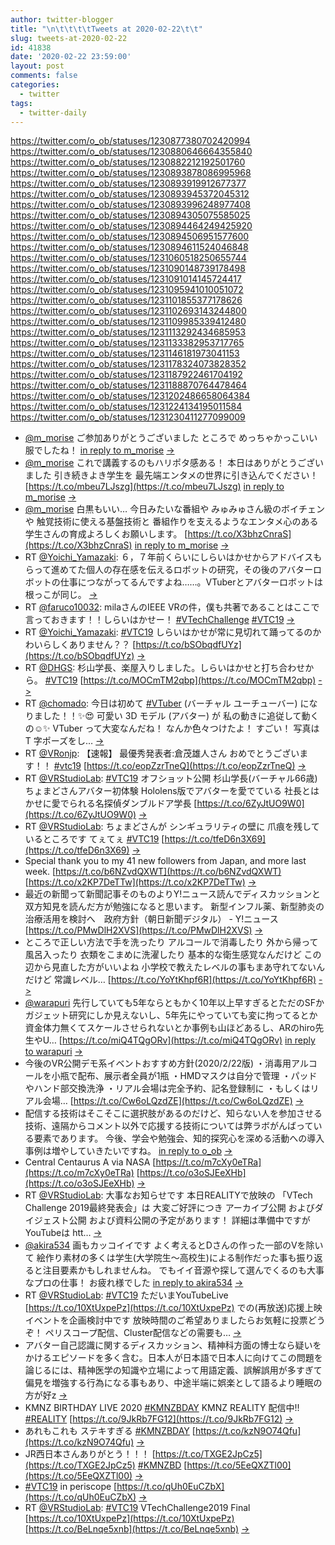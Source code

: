 ```yaml
---
author: twitter-blogger
title: "\n\t\t\t\tTweets at 2020-02-22\t\t"
slug: tweets-at-2020-02-22
id: 41838
date: '2020-02-22 23:59:00'
layout: post
comments: false
categories:
  - twitter
tags:
  - twitter-daily
---
```


https://twitter.com/o_ob/statuses/1230877380702420994 https://twitter.com/o_ob/statuses/1230880646664355840 https://twitter.com/o_ob/statuses/1230882212192501760 https://twitter.com/o_ob/statuses/1230893878086995968 https://twitter.com/o_ob/statuses/1230893919912677377 https://twitter.com/o_ob/statuses/1230893945372045312 https://twitter.com/o_ob/statuses/1230893996248977408 https://twitter.com/o_ob/statuses/1230894305075585025 https://twitter.com/o_ob/statuses/1230894464249425920 https://twitter.com/o_ob/statuses/1230894506951577600 https://twitter.com/o_ob/statuses/1230894611524046848 https://twitter.com/o_ob/statuses/1231060518250655744 https://twitter.com/o_ob/statuses/1231090148739178498 https://twitter.com/o_ob/statuses/1231091014145724417 https://twitter.com/o_ob/statuses/1231095941010051072 https://twitter.com/o_ob/statuses/1231101855377178626 https://twitter.com/o_ob/statuses/1231102693143244800 https://twitter.com/o_ob/statuses/1231109985339412480 https://twitter.com/o_ob/statuses/1231113292434685953 https://twitter.com/o_ob/statuses/1231133382953717765 https://twitter.com/o_ob/statuses/1231146181973041153 https://twitter.com/o_ob/statuses/1231178324073828352 https://twitter.com/o_ob/statuses/1231187922461704192 https://twitter.com/o_ob/statuses/1231188870764478464 https://twitter.com/o_ob/statuses/1231202486658064384 https://twitter.com/o_ob/statuses/1231224134195011584 https://twitter.com/o_ob/statuses/1231230411277099009  

*   [@m_morise](https://twitter.com/m_morise) ご参加ありがとうございました ところで めっちゃかっこいい服でしたね！ [in reply to m_morise](https://twitter.com/m_morise/statuses/1230874722486767617) [->](https://twitter.com/o_ob/statuses/1230877380702420994)
*   [@m_morise](https://twitter.com/m_morise) これで講義するのもハリポタ感ある！ 本日はありがとうございました 引き続きよき学生を 最先端エンタメの世界に引き込んでください！ [https://t.co/mbeu7LJszg](https://t.co/mbeu7LJszg) [in reply to m_morise](https://twitter.com/m_morise/statuses/1230877862535680004) [->](https://twitter.com/o_ob/statuses/1230880646664355840)
*   [@m_morise](https://twitter.com/m_morise) 白黒もいい… 今日みたいな番組や みゅみゅさん級のボイチェンや 触覚技術に使える基盤技術と 番組作りを支えるようなエンタメ心のある学生さんの育成よろしくお願いします。 [https://t.co/X3bhzCnraS](https://t.co/X3bhzCnraS) [in reply to m_morise](https://twitter.com/m_morise/statuses/1230881460497743873) [->](https://twitter.com/o_ob/statuses/1230882212192501760)
*   RT [@Yoichi_Yamazaki](https://twitter.com/Yoichi_Yamazaki): ６，７年前くらいにしらいはかせからアドバイスもらって進めてた個人の存在感を伝えるロボットの研究，その後のアバターロボットの仕事につながってるんですよね……。VTuberとアバターロボットは根っこが同じ。 [->](https://twitter.com/o_ob/statuses/1230893878086995968)
*   RT [@faruco10032](https://twitter.com/faruco10032): milaさんのIEEE VRの件，僕も共著であることはここで言っておきます！！しらいはかせー！ [#VTechChallenge](https://twitter.com/search?q=%23VTechChallenge&src=hash) [#VTC19](https://twitter.com/search?q=%23VTC19&src=hash) [->](https://twitter.com/o_ob/statuses/1230893919912677377)
*   RT [@Yoichi_Yamazaki](https://twitter.com/Yoichi_Yamazaki): [#VTC19](https://twitter.com/search?q=%23VTC19&src=hash) しらいはかせが常に見切れて踊ってるのかわいらしくありません？？ [https://t.co/bSObqdfUYz](https://t.co/bSObqdfUYz) [->](https://twitter.com/o_ob/statuses/1230893945372045312)
*   RT [@DHGS](https://twitter.com/DHGS): 杉山学長、楽屋入りしました。しらいはかせと打ち合わせから。 [#VTC19](https://twitter.com/search?q=%23VTC19&src=hash) [https://t.co/MOCmTM2qbp](https://t.co/MOCmTM2qbp) [->](https://twitter.com/o_ob/statuses/1230893996248977408)
*   RT [@chomado](https://twitter.com/chomado): 今日は初めて [#VTuber](https://twitter.com/search?q=%23VTuber&src=hash) (バーチャル ユーチューバー) になりました！！✨😍 可愛い 3D モデル (アバター) が 私の動きに追従して動くの☺️✨ VTuber って大変なんだね！ なんか色々つけたよ！ すごい！ 写真は T 字ポーズをし… [->](https://twitter.com/o_ob/statuses/1230894305075585025)
*   RT [@VRonjp](https://twitter.com/VRonjp): 【速報】 最優秀発表者:倉茂雄人さん おめでとうございます！！ [#vtc19](https://twitter.com/search?q=%23vtc19&src=hash) [https://t.co/eopZzrTneQ](https://t.co/eopZzrTneQ) [->](https://twitter.com/o_ob/statuses/1230894464249425920)
*   RT [@VRStudioLab](https://twitter.com/VRStudioLab): [#VTC19](https://twitter.com/search?q=%23VTC19&src=hash) オフショット公開 杉山学長(バーチャル66歳) ちょまどさんアバター初体験 Hololens版でアバターを愛でている 社長とはかせに愛でられる名探偵ダンブルドア学長 [https://t.co/6ZyJtUO9W0](https://t.co/6ZyJtUO9W0) [->](https://twitter.com/o_ob/statuses/1230894506951577600)
*   RT [@VRStudioLab](https://twitter.com/VRStudioLab): ちょまどさんが シンギュラリティの壁に 爪痕を残しているところです てぇてぇ [#VTC19](https://twitter.com/search?q=%23VTC19&src=hash) [https://t.co/tfeD6n3X69](https://t.co/tfeD6n3X69) [->](https://twitter.com/o_ob/statuses/1230894611524046848)
*   Special thank you to my 41 new followers from Japan, and more last week. [https://t.co/b6NZvdQXWT](https://t.co/b6NZvdQXWT) [https://t.co/x2KP7DeTTw](https://t.co/x2KP7DeTTw) [->](https://twitter.com/o_ob/statuses/1231060518250655744)
*   最近の新聞って新聞記事そのものよりY!ニュース読んでディスカッションと双方知見を読んだ方が勉強になると思います。 新型インフル薬、新型肺炎の治療活用を検討へ　政府方針（朝日新聞デジタル） - Y!ニュース [https://t.co/PMwDlH2XVS](https://t.co/PMwDlH2XVS) [->](https://twitter.com/o_ob/statuses/1231090148739178498)
*   ところで正しい方法で手を洗ったり アルコールで消毒したり 外から帰って風呂入ったり 衣類をこまめに洗濯したり 基本的な衛生感覚なんだけど この辺から見直した方がいいよね 小学校で教えたレベルの事もまあ守れてないんだけど 常識レベル… [https://t.co/YoYtKhpf6R](https://t.co/YoYtKhpf6R) [->](https://twitter.com/o_ob/statuses/1231091014145724417)
*   [@warapuri](https://twitter.com/warapuri) 先行していても5年ならともかく10年以上早すぎるとただのSFかガジェット研究にしか見えないし、5年先にやっていても変に拘ってるとか資金体力無くてスケールさせられないとか事例も山ほどあるし、ARのhiro先生やU… [https://t.co/miQ4TQgORv](https://t.co/miQ4TQgORv) [in reply to warapuri](https://twitter.com/warapuri/statuses/1230893829080748037) [->](https://twitter.com/o_ob/statuses/1231095941010051072)
*   今後のVR公開デモ系イベントおすすめ方針(2020/2/22版) ・消毒用アルコールを小瓶で配布、展示者全員が1瓶 ・HMDマスクは自分で管理 ・パッドやハンド部交換洗浄 ・リアル会場は完全予約、記名登録制に ・もしくはリアル会場… [https://t.co/Cw6oLQzdZE](https://t.co/Cw6oLQzdZE) [->](https://twitter.com/o_ob/statuses/1231101855377178626)
*   配信する技術はそこそこに選択肢があるのだけど、知らない人を参加させる技術、遠隔からコメント以外で応援する技術については弊ラボがんばっている要素であります。 今後、学会や勉強会、知的探究心を深める活動への導入事例は増やしていきたいですね。 [in reply to o_ob](https://twitter.com/o_ob/statuses/1231101855377178626) [->](https://twitter.com/o_ob/statuses/1231102693143244800)
*   Central Centaurus A via NASA [https://t.co/m7cXy0eTRa](https://t.co/m7cXy0eTRa) [https://t.co/o3oSJEeXHb](https://t.co/o3oSJEeXHb) [->](https://twitter.com/o_ob/statuses/1231109985339412480)
*   RT [@VRStudioLab](https://twitter.com/VRStudioLab): 大事なお知らせです 本日REALITYで放映の 「VTech Challenge 2019最終発表会」は 大変ご好評につき アーカイブ公開 およびダイジェスト公開 および資料公開の予定があります！ 詳細は準備中ですが YouTubeは htt… [->](https://twitter.com/o_ob/statuses/1231113292434685953)
*   [@akira534](https://twitter.com/akira534) 画もカッコイイです よく考えるとDさんの作った一部のVを除いて 絵作り素材の多くは学生(大学院生〜高校生)による制作だった事も振り返ると注目要素かもしれませんね。 でもイイ音源や探して選んでくるのも大事なプロの仕事！ お疲れ様でした [in reply to akira534](https://twitter.com/akira534/statuses/1231078152924827648) [->](https://twitter.com/o_ob/statuses/1231133382953717765)
*   RT [@VRStudioLab](https://twitter.com/VRStudioLab): [#VTC19](https://twitter.com/search?q=%23VTC19&src=hash) ただいまYouTubeLive [https://t.co/10XtUxpePz](https://t.co/10XtUxpePz) での(再放送)応援上映イベントを企画検討中です 放映時間のご希望ありましたらお気軽に投票どうぞ！ ペリスコープ配信、Cluster配信などの需要も… [->](https://twitter.com/o_ob/statuses/1231146181973041153)
*   アバター自己認識に関するディスカッション、精神科方面の博士なら疑いをかけるエピソードを多く含む。日本人が日本語で日本人に向けてこの問題を論じるには、精神医学の知識や立場によって用語定義、誤解誤用が多すぎて偏見を増強する行為になる事もあり、中途半端に娯楽として語るより睡眠の方が好z [->](https://twitter.com/o_ob/statuses/1231178324073828352)
*   KMNZ BIRTHDAY LIVE 2020 [#KMNZBDAY](https://twitter.com/search?q=%23KMNZBDAY&src=hash) KMNZ REALITY 配信中!! [#REALITY](https://twitter.com/search?q=%23REALITY&src=hash) [https://t.co/9JkRb7FG12](https://t.co/9JkRb7FG12) [->](https://twitter.com/o_ob/statuses/1231187922461704192)
*   あれもこれも ステキすぎる [#KMNZBDAY](https://twitter.com/search?q=%23KMNZBDAY&src=hash) [https://t.co/kzN9O74Qfu](https://t.co/kzN9O74Qfu) [->](https://twitter.com/o_ob/statuses/1231188870764478464)
*   JR西日本さんありがとう！！！ [https://t.co/TXGE2JpCz5](https://t.co/TXGE2JpCz5) [#KMNZBD](https://twitter.com/search?q=%23KMNZBD&src=hash) [https://t.co/5EeQXZTl00](https://t.co/5EeQXZTl00) [->](https://twitter.com/o_ob/statuses/1231202486658064384)
*   [#VTC19](https://twitter.com/search?q=%23VTC19&src=hash) in periscope [https://t.co/qUh0EuCZbX](https://t.co/qUh0EuCZbX) [->](https://twitter.com/o_ob/statuses/1231224134195011584)
*   RT [@VRStudioLab](https://twitter.com/VRStudioLab): [#VTC19](https://twitter.com/search?q=%23VTC19&src=hash) VTechChallenge2019 Final [https://t.co/10XtUxpePz](https://t.co/10XtUxpePz) [https://t.co/BeLnqe5xnb](https://t.co/BeLnqe5xnb) [->](https://twitter.com/o_ob/statuses/1231230411277099009)